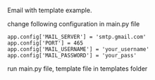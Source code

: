 Email with template example.

change following configuration in main.py file

```
app.config['MAIL_SERVER'] = 'smtp.gmail.com'
app.config['PORT'] = 465
app.config['MAIL_USERNAME'] = 'your_username'
app.config['MAIL_PASSWORD'] = 'your_pass'
```

run main.py file, template file in templates folder